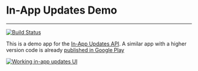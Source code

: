 # In-App Updates Demo
___

[![Build Status](https://api.travis-ci.com/kevintresuelo/InAppUpdatesDemo.svg?branch=master)](https://travis-ci.org/kevintresuelo/InAppUpdatesDemo)

This is a demo app for the [In-App Updates API](https://developer.android.com/guide/app-bundle/in-app-updates). A similar app with a higher version code is already [published in Google Play](https://play.google.com/store/apps/details?id=com.kevintresuelo.tests.updater)

[![Working in-app updates UI][3]][3]

[3]: https://i.stack.imgur.com/95mAR.png
